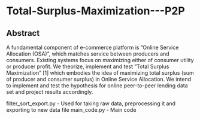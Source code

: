 # Total-Surplus-Maximization---P2P


## Abstract
A fundamental component of e-commerce platform is ”Online Service Allocation (OSA)”, which matches service between producers and consumers. Existing systems focus on maximizing either of consumer utility or producer profit. We theorize, implement and test ”Total Surplus Maximization” [1] which embodies the idea of maximizing total surplus (sum of producer and consumer surplus) in Online Service Allocation. We intend to implement and test the
hypothesis for online peer-to-peer lending data set and project results accordingly.

filter_sort_export.py - Used for taking raw data, preprocessing it and exporting to new data file
main_code.py - Main code